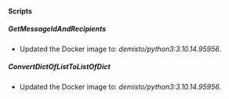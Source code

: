 
#### Scripts

##### GetMessageIdAndRecipients
- Updated the Docker image to: *demisto/python3:3.10.14.95956*.


##### ConvertDictOfListToListOfDict
- Updated the Docker image to: *demisto/python3:3.10.14.95956*.


